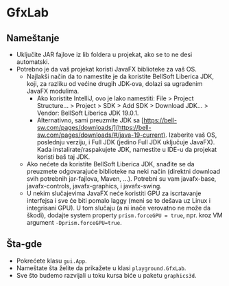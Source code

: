 # GfxLab


## Nameštanje

- Uključite JAR fajlove iz lib foldera u projekat, ako se to ne desi automatski.
- Potrebno je da vaš projekat koristi JavaFX biblioteke za vaš OS.
  - Najlakši način da to namestite je da koristite BellSoft Liberica JDK, koji, za razliku od većine drugih JDK-ova, dolazi sa ugrađenim JavaFX modulima.
    - Ako koristite IntelliJ, ovo je lako namestiti: File > Project Structure... > Project > SDK > Add SDK > Download JDK... > Vendor: BellSoft Liberica JDK 19.0.1.
    - Alternativno, sami preuzmite JDK sa [https://bell-sw.com/pages/downloads/](https://bell-sw.com/pages/downloads/#/java-19-current). Izaberite vaš OS, poslednju verziju, i Full JDK (jedino Full JDK uključuje JavaFX). Kada instalirate/raspakujete JDK, namestite u IDE-u da projekat koristi baš taj JDK.
  - Ako nećete da koristite BellSoft Liberica JDK, snađite se da preuzmete odgovarajuće biblioteke na neki način (direktni download svih potrebnih jar-fajlova, Maven, ...). Potrebni su vam javafx-base, javafx-controls, javafx-graphics, i javafx-swing.
  - U nekim slučajevima JavaFX neće koristiti GPU za iscrtavanje interfejsa i sve će biti pomalo laggy (meni se to dešava uz Linux i integrisani GPU). U tom slučaju (a ni inače verovatno ne može da škodi), dodajte system property `prism.forceGPU = true`, npr. kroz VM argument `-Dprism.forceGPU=true`.
  

## Šta-gde

- Pokrećete klasu `gui.App`.
- Nameštate šta želite da prikažete u klasi `playground.GfxLab`.
- Sve što budemo razvijali u toku kursa biće u paketu `graphics3d`.
